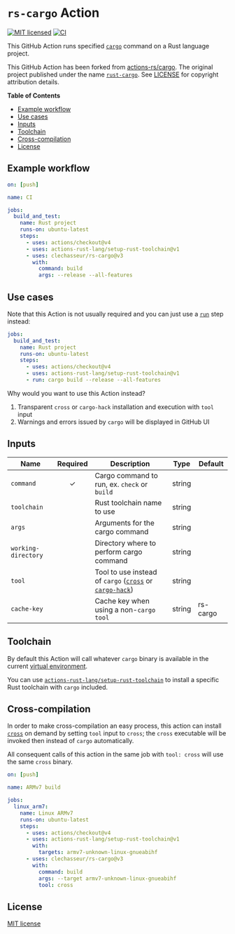 # `rs-cargo` Action

[![MIT licensed](https://img.shields.io/badge/license-MIT-blue.svg)](LICENSE)
[![CI](https://github.com/clechasseur/rs-cargo/actions/workflows/ci.yml/badge.svg?branch=main&event=push)](https://github.com/clechasseur/rs-cargo/actions/workflows/ci.yml)

This GitHub Action runs specified [`cargo`](https://github.com/rust-lang/cargo) command on a Rust language project.

This GitHub Action has been forked from [actions-rs/cargo](https://github.com/actions-rs/cargo).
The original project published under the name [`rust-cargo`](https://github.com/marketplace/actions/rust-cargo).
See [LICENSE](LICENSE) for copyright attribution details.

**Table of Contents**

* [Example workflow](#example-workflow)
* [Use cases](#use-cases)
* [Inputs](#inputs)
* [Toolchain](#toolchain)
* [Cross-compilation](#cross-compilation)
* [License](#license)

## Example workflow

```yaml
on: [push]

name: CI

jobs:
  build_and_test:
    name: Rust project
    runs-on: ubuntu-latest
    steps:
      - uses: actions/checkout@v4
      - uses: actions-rust-lang/setup-rust-toolchain@v1
      - uses: clechasseur/rs-cargo@v3
        with:
          command: build
          args: --release --all-features
```

## Use cases

Note that this Action is not usually required and you can just use a [`run`](https://help.github.com/en/actions/reference/workflow-syntax-for-github-actions#jobsjob_idstepsrun) step instead:

```yaml
jobs:
  build_and_test:
    name: Rust project
    runs-on: ubuntu-latest
    steps:
      - uses: actions/checkout@v4
      - uses: actions-rust-lang/setup-rust-toolchain@v1
      - run: cargo build --release --all-features
```

Why would you want to use this Action instead?

1. Transparent `cross` or `cargo-hack` installation and execution with `tool` input
2. Warnings and errors issued by `cargo` will be displayed in GitHub UI

## Inputs

| Name                | Required | Description                                                                                                                            | Type   | Default  |
| --------------------| :------: | ---------------------------------------------------------------------------------------------------------------------------------------| ------ | ---------|
| `command`           | ✓        | Cargo command to run, ex. `check` or `build`                                                                                           | string |          |
| `toolchain`         |          | Rust toolchain name to use                                                                                                             | string |          |
| `args`              |          | Arguments for the cargo command                                                                                                        | string |          |
| `working-directory` |          | Directory where to perform cargo command                                                                                               | string |          |
| `tool`              |          | Tool to use instead of `cargo` ([`cross`](https://github.com/cross-rs/cross) or [`cargo-hack`](https://github.com/taiki-e/cargo-hack)) | string |          |
| `cache-key`         |          | Cache key when using a non-`cargo` `tool`                                                                                              | string | rs-cargo |

## Toolchain

By default this Action will call whatever `cargo` binary is available in the current [virtual environment](https://help.github.com/en/articles/software-in-virtual-environments-for-github-actions).

You can use [`actions-rust-lang/setup-rust-toolchain`](https://github.com/actions-rust-lang/setup-rust-toolchain) to install a specific Rust toolchain with `cargo` included.

## Cross-compilation

In order to make cross-compilation an easy process, this action can install [`cross`](https://github.com/cross-rs/cross) on demand by setting `tool` input to `cross`; the `cross` executable will be invoked then instead of `cargo` automatically.

All consequent calls of this action in the same job with `tool: cross` will use the same `cross` binary.

```yaml
on: [push]

name: ARMv7 build

jobs:
  linux_arm7:
    name: Linux ARMv7
    runs-on: ubuntu-latest
    steps:
      - uses: actions/checkout@v4
      - uses: actions-rust-lang/setup-rust-toolchain@v1
        with:
          targets: armv7-unknown-linux-gnueabihf
      - uses: clechasseur/rs-cargo@v3
        with:
          command: build
          args: --target armv7-unknown-linux-gnueabihf
          tool: cross
```

## License

[MIT license](LICENSE)
